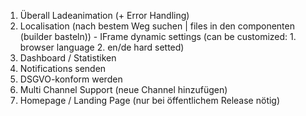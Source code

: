 1. Überall Ladeanimation (+ Error Handling)
2. Localisation (nach bestem Weg suchen | files in den componenten (builder basteln)) - IFrame dynamic settings (can be customized: 1. browser language 2. en/de hard setted)
3. Dashboard / Statistiken
4. Notifications senden
5. DSGVO-konform werden
6. Multi Channel Support (neue Channel hinzufügen)
7. Homepage / Landing Page (nur bei öffentlichem Release nötig)
